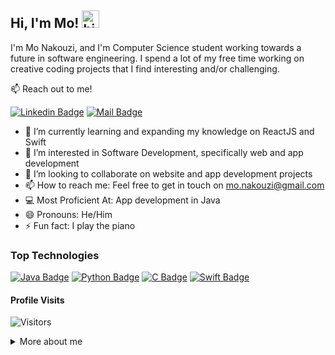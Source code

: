 ## Hi, I'm Mo! <img src="https://user-images.githubusercontent.com/1303154/88677602-1635ba80-d120-11ea-84d8-d263ba5fc3c0.gif" width="28px" height="28px" alt="hi">

I'm Mo Nakouzi, and I'm Computer Science student working towards a future in software engineering. I spend a lot of my free time working on creative coding projects that I find interesting and/or challenging.

📫 Reach out to me!

[![Linkedin Badge](https://img.shields.io/badge/-MoNakouzi-0e76a8?style=flat&labelColor=0e76a8&logo=linkedin&logoColor=white)](https://www.linkedin.com/in/mnakouzi/) [![Mail Badge](https://img.shields.io/badge/-MoNakouzi-c0392b?style=flat&labelColor=c0392b&logo=gmail&logoColor=white)](mailto:mo.nakouzi03@gmail.com)

- 🧠 I’m currently learning and expanding my knowledge on ReactJS and Swift
- 🧐 I’m interested in Software Development, specifically web and app development
- 🤝 I’m looking to collaborate on website and app development projects
- 📫 How to reach me: Feel free to get in touch on mo.nakouzi@gmail.com
- 💻 Most Proficient At: App development in Java
- 😄 Pronouns: He/Him
- ⚡ Fun fact: I play the piano

### Top Technologies

<!-- TODO: Make Badges link you to portfolio projects in said language (Instead of #) -->

[![Java Badge](https://img.shields.io/badge/-Java-f89820?style=for-the-badge&labelColor=black&logo=data%3Aimage%2Fpng%3Bbase64%2CiVBORw0KGgoAAAANSUhEUgAAADAAAAAwCAMAAABg3Am1AAAC7lBMVEUAAAAAAP8AgP%2F%2FgAAAVar%2FVVUAgL8AZsz%2FMzMAVdUkbbb%2FSST%2FQEAcccb%2FOTkaZswXXbkVar8UYsTrOzvtSTfuRDMQYL8PacPwPDwOY8bxRzkba7waZr%2FyQDMYYcIXaMXzRjoVar8UZsIUYsT2QjkSZL%2F2QDcSYcERZsT3RDMZY733QDgXZMEXYsP4RDUWZr0VY78VZ8HxRTcUZbzyQzYUYr7yRjMTZMHzRDjzQTUXY7%2FzRjQXZsEWZML0Qzf0QTYVZb%2F1RDQUZsIUZL71QTcUZ78TZcATY8IXZr4XZL%2F2QzYWY77yQTQVZr8VZ8EXZ74XZb8WZMAWZsEWZb70QzUVZcAVZMH1QTcUZr4UZb%2F1QzYUY8D1QTgXZL71RDcWZr8WZcD2QjYWZMEVZL8VZsAVZcHzRDUUY78UZb8UZMD0RDb0QzUWZL8WY8AWZcD0QjcWZMEVZcH1RDcVZMEUZr8UZcD1RDX1QzYWZb%2FzRDXzQzXzQzcVZr8VZcAVZsAVZcEUZL8UZsH0QjcWZMAWZsAVZcH1RDUUZsD1QzUUZMHzRDYWZcAWZMAVZL8VZMEVZb%2F0RDYUZcAUZsAUZcEWZL%2F0RDX0QzcUZcEWZb%2FzQzYWZsAVZb%2F0Qzb0RDUVZL8UZsAWZb8WZcAVZcD0QzUVZcD0QjYVZcD1RDYVZcAUZcAUZcEWZcAVZMAVZcAVZcEVZcD0Qzf0RDb0QzUUZcAWZcD0QzYVZcAVZcEVZMD0QzYVZcAVZcEVZMD0QzYVZcEVZcAVZsAVZcAVZcAVZcAVZcAWZcD0QzYVZcD0QjcVZsD0QzYVZcAVZcD1RDYVZsAVZcAVZcD0QzYUZcD0QzYWZcAVZsD0QzYVZcAVZMD0QzYVZcD0QzYVZcD0QjYVZcD0Qzb0Qzb0QzYVZcD0RDYVZcAVZcD0QzYVZcAVZcAVZcAVZcD0QzYVZcAVZcD0QzYWZcD0QzYVZcAVZcD0QzYVZcAVZcD0QzYVZcD0Qzb%2F%2F%2F%2Fe%2B%2BHAAAAA93RSTlMAAQICAwMEBQUGBwcICQkKCwwNDQ4PEBEREhITFBQVFhYYGRobHBwdHh4fICEiIiMkJSUmJicoKSkrLCwtLi4vMDEyMzM0NTY3ODk7Ozw%2BQ0RFRkdISUpKS0xMTU5PT1BRUVJUVVZWWFhZWltcXV1dXmJiY2RlZWdoaWprbG1ub3BzdHV2d3x9fX%2BAgYKEh4iIiYqLjI%2BRl5iYmZycnqCjpKanp6mpqqqrr7CxsrO0tra5uru9vb7AwcHDxMvLzM3Oz9DR0tXV19fY2Nna293e39%2Fg4OHi4%2BXn5%2Bnp6urr6%2Bzt7u7v8PDx8vP09fb39%2Fn5%2Bvz8%2Ff7%2BsJMSKwAAAmhJREFUeNrc0jOAq0EUBeDzbNu2bdu2bdu2bdu2bZtrm%2Fd0cdJE87f7lcMrJGzlodEYrTc2zoImuf%2BshhZJLnIGNEi2lzGloC7tCXKflvhvkV%2FyIU2P7cfqQ0HVd2RIgyzLPXgkJxQ09SIju9Z5zZg5UFHmFxkzqIwHQ%2FpDySWSs3GEHA4lBePJXUgZzudQU5kMyYmi5GuoSfKd94A0IWRbqFlJ%2F%2FTANvIa1KR9yenG2SNrQU11n9dJgNHkYihq7dUbSPKPk6Gq5uWUgOefbHCnydL9FzZ0Sg0Ub4S%2Bn5rCoPnxN9fbw7HsN0XirJtpJ2RFkXbji2UsskdCS8KhVmIQ%2BOTKlQvHT1%2B5%2F%2BJbmAQOBZDolcyFYx3P%2FBebwKdHV1WD0U1ZCqeKjBg3ZOjgji1qZIJVjmDpCWfSnZbxiWCWZ4A59C3yIjmc6SkiX8%2Fv3rHj4JWPsRI0PzHQK%2Fp3PTiVeNqTOLH6trNzCvQLPloMLlUZO3PZ%2BvVLpnTIC4OK80rDtUnBpwoBifLWnXhofy64lrR24wLwFpFgb3NcP1vAhRx7vMX7XKeRH8Xi9%2BEuiWCQf3MiOPJI5EZGGFQaOHPZvCmdKliPDZOWcOSbiH4XnDCF5Xs%2B3sLuF487QGfsn5LprcEOEeBUsk3u2fH%2B%2BwEroDZsOoRaD0Ec%2F%2BXRoyvnzj0Hs58viQZGnv8qHB5XTeiev%2FvguRuPvj85f2DLsomFtixAUYcVT91wRbQ6J7qQTsP2rwdwpw320Pr%2BzpIIV0NdXQOPsLzeNZe%2Bf1wbz4Q3%2Bhh149uX7Tlz%2FcnHG0d3LWn05WcYdgAAYyEqyJWsSIwAAAAASUVORK5CYII%3D&logoColor=f89820)](#) 
[![Python Badge](https://img.shields.io/badge/-Python-1d80d1?style=for-the-badge&labelColor=black&logo=python&logoColor=1d80d1)](#) 
[![C Badge](https://img.shields.io/badge/-C-bb15ed?style=for-the-badge&labelColor=black&logo=C&logoColor=bb15ed)](#)
[![Swift Badge](https://img.shields.io/badge/-Swift-f55b18?style=for-the-badge&labelColor=black&logo=Swift&logoColor=f55b18)](#)


#### Profile Visits
![Visitors](https://komarev.com/ghpvc/?username=MoNakouzi&label=Visitors&style=plastic)


<details>
<summary>
More about me
</summary>

<br>

I enjoy working with motivated teams on large projects, so we all learn from one another.

#### Github stats
[![Anurag's GitHub stats](https://github-readme-stats.vercel.app/api?username=monakouzi&hide=prs&theme=tokyonight)](https://github.com/anuraghazra/github-readme-stats)

</details>
